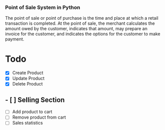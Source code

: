 ### Point of Sale System in Python
The point of sale or point of purchase is the time and place at which a retail transaction is completed. At the point of sale, the merchant calculates the amount owed by the customer, indicates that amount, may prepare an invoice for the customer, and indicates the options for the customer to make payment.  

# Todo
- [x] Create Product
- [x] Update Product
- [x] Delete Product

## - [ ] Selling Section
- [ ] Add product to cart
- [ ] Remove product from cart
- [ ] Sales statistics
